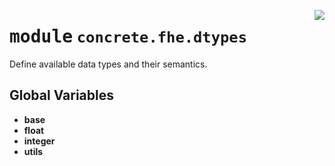 <!-- markdownlint-disable -->

<a href="../../tempdirectoryforapidocs/.venvtrash/lib/python3.10/site-packages/concrete/fhe/dtypes/__init__.py#L0"><img align="right" style="float:right;" src="https://img.shields.io/badge/-source-cccccc?style=flat-square"></a>

# <kbd>module</kbd> `concrete.fhe.dtypes`
Define available data types and their semantics. 

**Global Variables**
---------------
- **base**
- **float**
- **integer**
- **utils**


